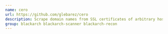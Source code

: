 ```yaml
---
name: cero
url: https://github.com/glebarez/cero
description: Scrape domain names from SSL certificates of arbitrary hosts.
group: blackarch blackarch-scanner blackarch-recon
---
```

